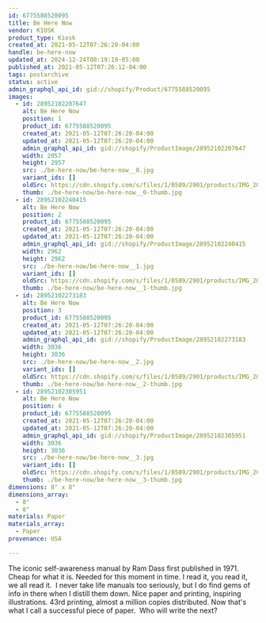```yaml
---
id: 6775588520095
title: Be Here Now
vendor: KIOSK
product_type: Kiosk
created_at: 2021-05-12T07:26:20-04:00
handle: be-here-now
updated_at: 2024-12-24T00:19:19-05:00
published_at: 2021-05-12T07:26:12-04:00
tags: postarchive
status: active
admin_graphql_api_id: gid://shopify/Product/6775588520095
images:
  - id: 28952102207647
    alt: Be Here Now
    position: 1
    product_id: 6775588520095
    created_at: 2021-05-12T07:26:20-04:00
    updated_at: 2021-05-12T07:26:20-04:00
    admin_graphql_api_id: gid://shopify/ProductImage/28952102207647
    width: 2957
    height: 2957
    src: ./be-here-now/be-here-now__0.jpg
    variant_ids: []
    oldSrc: https://cdn.shopify.com/s/files/1/0589/2901/products/IMG_20191122_191015.jpg?v=1620818780
    thumb: ./be-here-now/be-here-now__0-thumb.jpg
  - id: 28952102240415
    alt: Be Here Now
    position: 2
    product_id: 6775588520095
    created_at: 2021-05-12T07:26:20-04:00
    updated_at: 2021-05-12T07:26:20-04:00
    admin_graphql_api_id: gid://shopify/ProductImage/28952102240415
    width: 2962
    height: 2962
    src: ./be-here-now/be-here-now__1.jpg
    variant_ids: []
    oldSrc: https://cdn.shopify.com/s/files/1/0589/2901/products/IMG_20191122_191127.jpg?v=1620818780
    thumb: ./be-here-now/be-here-now__1-thumb.jpg
  - id: 28952102273183
    alt: Be Here Now
    position: 3
    product_id: 6775588520095
    created_at: 2021-05-12T07:26:20-04:00
    updated_at: 2021-05-12T07:26:20-04:00
    admin_graphql_api_id: gid://shopify/ProductImage/28952102273183
    width: 3036
    height: 3036
    src: ./be-here-now/be-here-now__2.jpg
    variant_ids: []
    oldSrc: https://cdn.shopify.com/s/files/1/0589/2901/products/IMG_20191122_191049.jpg?v=1620818780
    thumb: ./be-here-now/be-here-now__2-thumb.jpg
  - id: 28952102305951
    alt: Be Here Now
    position: 4
    product_id: 6775588520095
    created_at: 2021-05-12T07:26:20-04:00
    updated_at: 2021-05-12T07:26:20-04:00
    admin_graphql_api_id: gid://shopify/ProductImage/28952102305951
    width: 3036
    height: 3036
    src: ./be-here-now/be-here-now__3.jpg
    variant_ids: []
    oldSrc: https://cdn.shopify.com/s/files/1/0589/2901/products/IMG_20191122_191039.jpg?v=1620818780
    thumb: ./be-here-now/be-here-now__3-thumb.jpg
dimensions: 8" x 8"
dimensions_array:
  - 8"
  - 8"
materials: Paper
materials_array:
  - Paper
provenance: USA

---
```


The iconic self-awareness manual by Ram Dass first published in 1971. Cheap for what it is. Needed for this moment in time. I read it, you read it, we all read it.  I never take life manuals too seriously, but I do find gems of info in there when I distill them down. Nice paper and printing, inspiring illustrations. 43rd printing, almost a million copies distributed. Now that's what I call a successful piece of paper.  Who will write the next?
